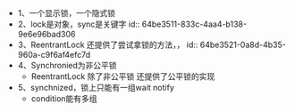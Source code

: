- 1、一个显示锁，一个隐式锁
- 2、lock是对象，sync是关键字
  id:: 64be3511-833c-4aa4-b138-9e6e96bad306
- 3、ReentrantLock 还提供了尝试拿锁的方法，，
  id:: 64be3521-0a8d-4b35-960a-c9f6af4efc7d
- 4、Synchronied为非公平锁
	- ReentrantLock 除了非公平锁 还提供了公平锁的实现
- 5、synchnized，锁上只能有一组wait notify
	- condition能有多组